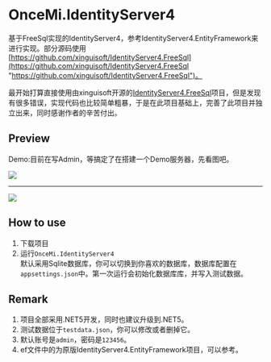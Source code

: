 # OnceMi.IdentityServer4

基于FreeSql实现的IdentityServer4，参考IdentityServer4.EntityFramework来进行实现。部分源码使用[https://github.com/xinguisoft/IdentityServer4.FreeSql](https://github.com/xinguisoft/IdentityServer4.FreeSql "https://github.com/xinguisoft/IdentityServer4.FreeSql")。

最开始打算直接使用由xinguisoft开源的[IdentityServer4.FreeSql](https://github.com/xinguisoft/IdentityServer4.FreeSql "IdentityServer4.FreeSql")项目，但是发现有很多错误，实现代码也比较简单粗暴，于是在此项目基础上，完善了此项目并独立出来，同时感谢作者的辛苦付出。

## Preview
Demo:目前在写Admin，等搞定了在搭建一个Demo服务器，先看图吧。
  
![](https://github.com/oncemi/IdentityServer4.FreeSql/raw/main/1.docs/img/01.jpg)

------------

![](https://github.com/oncemi/IdentityServer4.FreeSql/raw/main/1.docs/img/02.jpg)


## How to use  
1. 下载项目  
2. 运行`OnceMi.IdentityServer4`  
默认采用Sqlite数据库，你可以切换到你喜欢的数据库，数据库配置在`appsettings.json`中。第一次运行会初始化数据库库，并写入测试数据。

## Remark
1. 项目全部采用.NET5开发，同时也建议升级到.NET5。  
2. 测试数据位于`testdata.json`，你可以修改或者删掉它。  
3. 默认账号是`admin`，密码是`123456`。  
4. ef文件中的为原版IdentityServer4.EntityFramework项目，可以参考。  
  
